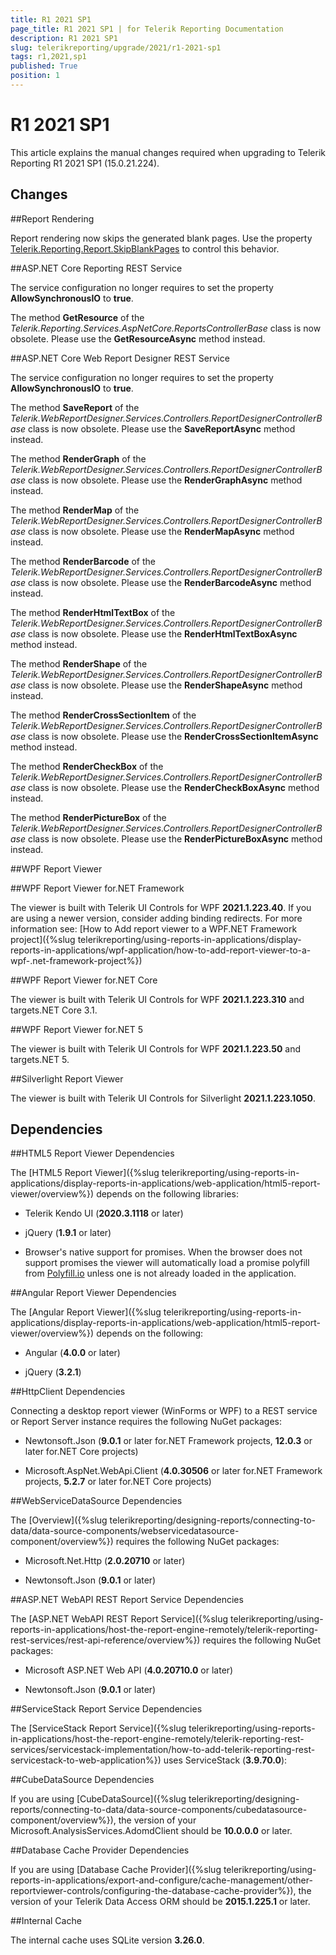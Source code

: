 ```yaml
---
title: R1 2021 SP1
page_title: R1 2021 SP1 | for Telerik Reporting Documentation
description: R1 2021 SP1
slug: telerikreporting/upgrade/2021/r1-2021-sp1
tags: r1,2021,sp1
published: True
position: 1
---
```


# R1 2021 SP1



This article explains the manual changes required when upgrading to Telerik Reporting R1 2021 SP1 (15.0.21.224).

## Changes

##Report Rendering

Report rendering now skips the generated blank pages. Use the property                  [Telerik.Reporting.Report.SkipBlankPages](/reporting/api/Telerik.Reporting.Report#Telerik_Reporting_Report_SkipBlankPages)                  to control this behavior.               

##ASP.NET Core Reporting REST Service

The service configuration no longer requires to set the property __AllowSynchronousIO__ to __true__.               

The method __GetResource__ of the *Telerik.Reporting.Services.AspNetCore.ReportsControllerBase*  class is now obsolete.                 Please use the __GetResourceAsync__ method instead.               

##ASP.NET Core Web Report Designer REST Service

The service configuration no longer requires to set the property __AllowSynchronousIO__ to __true__.               

The method __SaveReport__ of the *Telerik.WebReportDesigner.Services.Controllers.ReportDesignerControllerBase*  class is now obsolete.                 Please use the __SaveReportAsync__ method instead.               

The method __RenderGraph__ of the *Telerik.WebReportDesigner.Services.Controllers.ReportDesignerControllerBase*  class is now obsolete.                 Please use the __RenderGraphAsync__ method instead.               

The method __RenderMap__ of the *Telerik.WebReportDesigner.Services.Controllers.ReportDesignerControllerBase*  class is now obsolete.                 Please use the __RenderMapAsync__ method instead.               

The method __RenderBarcode__ of the *Telerik.WebReportDesigner.Services.Controllers.ReportDesignerControllerBase*  class is now obsolete.                 Please use the __RenderBarcodeAsync__ method instead.               

The method __RenderHtmlTextBox__ of the *Telerik.WebReportDesigner.Services.Controllers.ReportDesignerControllerBase*  class is now obsolete.                 Please use the __RenderHtmlTextBoxAsync__ method instead.               

The method __RenderShape__ of the *Telerik.WebReportDesigner.Services.Controllers.ReportDesignerControllerBase*  class is now obsolete.                 Please use the __RenderShapeAsync__ method instead.               

The method __RenderCrossSectionItem__ of the *Telerik.WebReportDesigner.Services.Controllers.ReportDesignerControllerBase*  class is now obsolete.                 Please use the __RenderCrossSectionItemAsync__ method instead.               

The method __RenderCheckBox__ of the *Telerik.WebReportDesigner.Services.Controllers.ReportDesignerControllerBase*  class is now obsolete.                 Please use the __RenderCheckBoxAsync__ method instead.               

The method __RenderPictureBox__ of the *Telerik.WebReportDesigner.Services.Controllers.ReportDesignerControllerBase*  class is now obsolete.                 Please use the __RenderPictureBoxAsync__ method instead.               

##WPF Report Viewer

##WPF Report Viewer for.NET Framework

The viewer is built with Telerik UI Controls for WPF __2021.1.223.40__.                     If you are using a newer version, consider adding binding redirects. For more information see:                     [How to Add report viewer to a WPF.NET Framework project]({%slug telerikreporting/using-reports-in-applications/display-reports-in-applications/wpf-application/how-to-add-report-viewer-to-a-wpf-.net-framework-project%})

##WPF Report Viewer for.NET Core

The viewer is built with Telerik UI Controls for WPF __2021.1.223.310__ and targets.NET Core 3.1.                   

##WPF Report Viewer for.NET 5

The viewer is built with Telerik UI Controls for WPF __2021.1.223.50__ and targets.NET 5.                   

##Silverlight Report Viewer

The viewer is built with Telerik UI Controls for Silverlight __2021.1.223.1050__.               

## Dependencies

##HTML5 Report Viewer Dependencies

The [HTML5 Report Viewer]({%slug telerikreporting/using-reports-in-applications/display-reports-in-applications/web-application/html5-report-viewer/overview%}) depends on the following libraries:               

* Telerik Kendo UI (__2020.3.1118__ or later)                   

* jQuery (__1.9.1__ or later)                   

* Browser's native support for promises. When the browser does not support promises                     the viewer will automatically load a promise polyfill from  [Polyfill.io](https://polyfill.io)  unless one is not already loaded in the application.                   

##Angular Report Viewer Dependencies

The [Angular Report Viewer]({%slug telerikreporting/using-reports-in-applications/display-reports-in-applications/web-application/html5-report-viewer/overview%}) depends on the following:               

* Angular (__4.0.0__ or later)                   

* jQuery (__3.2.1__)                   

##HttpClient Dependencies

Connecting a desktop report viewer (WinForms or WPF) to a REST service or Report Server instance requires the following NuGet packages:               

* Newtonsoft.Json (__9.0.1__ or later for.NET Framework projects, __12.0.3__ or later for.NET Core projects)                   

* Microsoft.AspNet.WebApi.Client (__4.0.30506__ or later for.NET Framework projects, __5.2.7__ or later for.NET Core projects)                   

##WebServiceDataSource Dependencies

The [Overview]({%slug telerikreporting/designing-reports/connecting-to-data/data-source-components/webservicedatasource-component/overview%}) requires the following NuGet packages:               

* Microsoft.Net.Http (__2.0.20710__ or later)                   

* Newtonsoft.Json (__9.0.1__ or later)                   

##ASP.NET WebAPI REST Report Service Dependencies

The [ASP.NET WebAPI REST Report Service]({%slug telerikreporting/using-reports-in-applications/host-the-report-engine-remotely/telerik-reporting-rest-services/rest-api-reference/overview%}) requires the following NuGet packages:               

* Microsoft ASP.NET Web API (__4.0.20710.0__ or later)                   

* Newtonsoft.Json (__9.0.1__ or later)                   

##ServiceStack Report Service Dependencies

The [ServiceStack Report Service]({%slug telerikreporting/using-reports-in-applications/host-the-report-engine-remotely/telerik-reporting-rest-services/servicestack-implementation/how-to-add-telerik-reporting-rest-servicestack-to-web-application%}) uses                 ServiceStack (__3.9.70.0__):               

##CubeDataSource Dependencies

If you are using [CubeDataSource]({%slug telerikreporting/designing-reports/connecting-to-data/data-source-components/cubedatasource-component/overview%}), the version of your                 Microsoft.AnalysisServices.AdomdClient should be __10.0.0.0__ or later.               

##Database Cache Provider Dependencies

If you are using [Database Cache Provider]({%slug telerikreporting/using-reports-in-applications/export-and-configure/cache-management/other-reportviewer-controls/configuring-the-database-cache-provider%}), the version of your                 Telerik Data Access ORM should be __2015.1.225.1__ or later.               

##Internal Cache

The internal cache uses SQLite version __3.26.0__.

